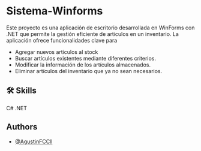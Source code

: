 # Sistema-Winforms

<p>Este proyecto es una aplicación de escritorio desarrollada en WinForms con .NET que permite la gestión eficiente de artículos en un inventario. La aplicación ofrece funcionalidades clave para</p>
<ul>
  <li>Agregar nuevos artículos al stock</li>
  <li>Buscar artículos existentes mediante diferentes criterios.</li>
  <li>Modificar la información de los artículos almacenados.</li>
  <li>Eliminar artículos del inventario que ya no sean necesarios.</li>
</ul>

## 🛠 Skills
C# .NET

## Authors

- [@AgustinFCCll](https://github.com/AgustinFCCll)

